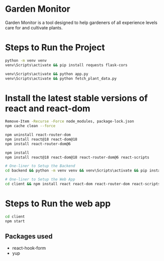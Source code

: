 # Garden Monitor

Garden Monitor is a tool designed to help gardeners of all experience levels care for and cultivate plants.

# Steps to Run the Project

```bash
python -m venv venv
venv\Scripts\activate && pip install requests flask-cors

venv\Scripts\activate && python app.py
venv\Scripts\activate && python fetch_plant_data.py
```

# Install the latest stable versions of react and react-dom

```bash
Remove-Item -Recurse -Force node_modules, package-lock.json
npm cache clean --force

npm uninstall react-router-dom
npm install react@18 react-dom@18
npm install react-router-dom@6

npm install
npm install react@18 react-dom@18 react-router-dom@6 react-scripts

# One-liner to Setup the Backend
cd backend && python -m venv venv && venv\Scripts\activate && pip install requests flask-cors

# One-liner to Setup the Web App
cd client && npm install react react-dom react-router-dom react-scripts
```

# Steps to Run the web app

```bash
cd client
npm start
```

## Packages used

- react-hook-form
- yup
